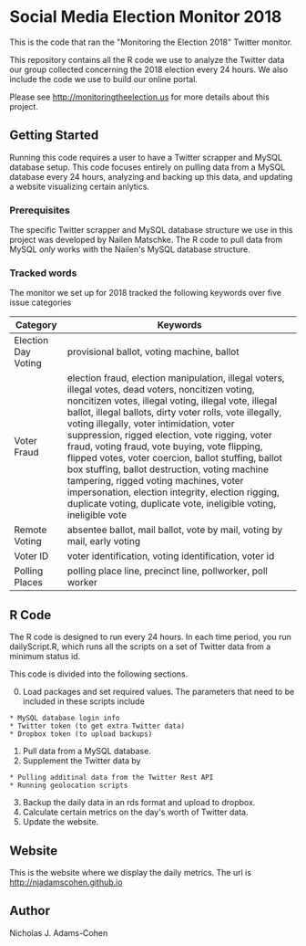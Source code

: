 # Social Media Election Monitor 2018

This is the code that ran the "Monitoring the Election 2018" Twitter monitor.

This repository contains all the R code we use to analyze the Twitter data our group collected concerning the 2018 election every 24 hours. We also include the code we use to build our online portal.

Please see http://monitoringtheelection.us for more details about this project.



## Getting Started

Running this code requires a user to have a Twitter scrapper and MySQL database setup. This code focuses entirely on pulling data from a MySQL database every 24 hours, analyzing and backing up this data, and updating a website visualizing certain anlytics.


### Prerequisites

The specific Twitter scrapper and MySQL database structure we use in this project was developed by Nailen Matschke. The R code to pull data from MySQL *only* works with the Nailen's MySQL database structure.

### Tracked words

The monitor we set up for 2018 tracked the following keywords over five issue categories

| Category            | Keywords                                                                                                                                                                                                                                                                                                                                                                                                                                                                                                                                                                                                                                                    |
|---------------------|-------------------------------------------------------------------------------------------------------------------------------------------------------------------------------------------------------------------------------------------------------------------------------------------------------------------------------------------------------------------------------------------------------------------------------------------------------------------------------------------------------------------------------------------------------------------------------------------------------------------------------------------------------------|
| Election Day Voting | provisional ballot, voting machine, ballot                                                                                                                                                                                                                                                                                                                                                                                                                                                                                                                                                                                                                  |
| Voter Fraud         | election fraud, election manipulation, illegal voters, illegal votes,  dead voters, noncitizen voting, noncitizen votes, illegal voting,  illegal vote, illegal ballot, illegal ballots, dirty voter rolls, vote illegally,  voting illegally, voter intimidation, voter suppression, rigged election,  vote rigging, voter fraud, voting fraud, vote buying, vote flipping,  flipped votes, voter coercion, ballot stuffing, ballot box stuffing,  ballot destruction, voting machine tampering, rigged voting machines,  voter impersonation, election integrity, election rigging, duplicate voting,  duplicate vote, ineligible voting, ineligible vote |
| Remote Voting       | absentee ballot, mail ballot, vote by mail, voting by mail, early voting                                                                                                                                                                                                                                                                                                                                                                                                                                                                                                                                                                                    |
| Voter ID            | voter identification, voting identification, voter id                                                                                                                                                                                                                                                                                                                                                                                                                                                                                                                                                                                                       |
| Polling Places      | polling place line, precinct line, pollworker, poll worker      

## R Code

The R code is designed to run every 24 hours. In each time period, you run dailyScript.R, which runs all the scripts on a set of Twitter data from a minimum status id.

This code is divided into the following sections.

0. Load packages and set required values. The parameters that need to be included in these scripts include
```
* MySQL database login info
* Twitter token (to get extra Twitter data)
* Dropbox token (to upload backups)
```
1. Pull data from a MySQL database.
2. Supplement the Twitter data by
```
* Pulling additinal data from the Twitter Rest API
* Running geolocation scripts
```
3. Backup the daily data in an rds format and upload to dropbox.
4. Calculate certain metrics on the day's worth of Twitter data.
5. Update the website.

## Website

This is the website where we display the daily metrics. The url is http://njadamscohen.github.io

## Author
Nicholas J. Adams-Cohen
